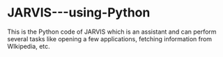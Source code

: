 # JARVIS---using-Python
This is the Python code of JARVIS which is an assistant and can perform several tasks like opening a few applications, fetching information from WIkipedia, etc.
